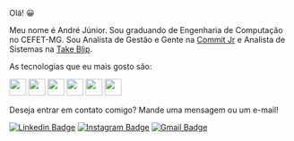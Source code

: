 Olá! 😀

Meu nome é André Júnior. Sou graduando de Engenharia de Computação no CEFET-MG.
Sou Analista de Gestão e Gente na [Commit Jr](https://www.commitjr.com) e Analista de Sistemas na [Take Blip](https://www.take.net).

As tecnologias que eu mais gosto são:


<img src="https://i.ibb.co/xDmJDCT/javascript.png" width="30"/> <img src="https://i.ibb.co/PZ2XZgr/ts.png" width="30"/> <img src="https://i.ibb.co/4RHMmLQ/react.png" width="30"/> <img src="https://i.ibb.co/vVxmyN2/node.png" width="30"/> <img src="https://i.ibb.co/18YJmJx/dotnet.png" width="30"/> <img src="https://i.ibb.co/Gdpqwgm/Amazon-Web-Services-Logo.png" width="30"/>

Deseja entrar em contato comigo? Mande uma mensagem ou um e-mail!

[![Linkedin Badge](https://img.shields.io/badge/-LinkedIn-blue?style=flat-square&logo=Linkedin&logoColor=white)](https://www.linkedin.com/in/andre-junior-lopes/)
[![Instagram Badge](https://img.shields.io/badge/-Instagram-db2f75?style=flat-square&logo=Instagram&logoColor=white)](https://www.instagram.com/__andrejunior/)
[![Gmail Badge](https://img.shields.io/badge/-Gmail-c14438?style=flat-square&logo=Gmail&logoColor=white&link=mailto:andrejuniorlopes@gmail.com)](mailto:andrejuniorlopes@gmail.com)



<!--
**Andre1999Lopes/Andre1999Lopes** is a ✨ _special_ ✨ repository because its `README.md` (this file) appears on your GitHub profile.

Here are some ideas to get you started:

- 🔭 I’m currently working on ...
- 🌱 I’m currently learning ...
- 👯 I’m looking to collaborate on ...
- 🤔 I’m looking for help with ...
- 💬 Ask me about ...
- 📫 How to reach me: ...
- 😄 Pronouns: ...
- ⚡ Fun fact: ...
-->
